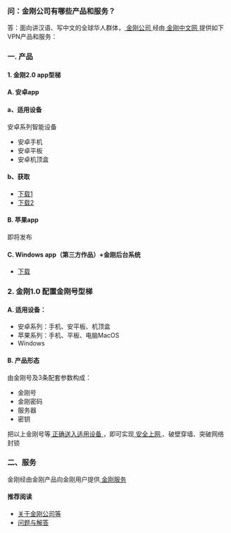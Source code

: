 ### 问：金刚公司有哪些产品和服务？

答：面向讲汉语、写中文的全球华人群体，[ 金刚公司 ](https://a2zitpro.github.io/web/金刚公司)经由[ 金刚中文网 ](https://a2zitpro.github.io/web/金刚中文网)提供如下VPN产品和服务：

### 一. 产品
#### 1. 金刚2.0 app型梯
#### A. 安卓app
#### a、适用设备
安卓系列智能设备

- 安卓手机
- 安卓平板
- 安卓机顶盒

#### b、获取
- [下载1](https://github.com/a2zitpro/client/releases/download/latest/app-prod-release.apk)
- [下载2](https://myfasttrack.org/midman/dl_an_1358.php)
#### B. 苹果app
即将发布

#### C. Windows app（第三方作品）+金刚后台系统
- [下载](https://a2zitpro.github.io/web/win)
### 2. 金刚1.0 配置金刚号型梯

#### A. 适用设备：
- 安卓系列：手机、安平板、机顶盒
- 苹果系列：手机、平板、电脑MacOS
- Windows

#### B. 产品形态
由金刚号及3条配套参数构成：
- 金刚号
- 金刚密码
- 服务器
- 密钥

把以上金刚号等[ 正确送入适用设备 ](https://a2zitpro.github.io/web/配置说明)，即可实现[ 安全上网 ](https://a2zitpro.github.io/web/产品与服务的价值)、破壁穿墙、突破网络封锁<br>

### 二、服务
金刚经由金刚产品向金刚用户提供[ 金刚服务 ](https://a2zitpro.github.io/web/金刚服务)

#### 推荐阅读
- [关于金刚公司等](https://a2zitpro.github.io/web/列表-关于金刚公司及相关问题)
- [问题与解答](https://a2zitpro.github.io/web/列表-问题与解答)
